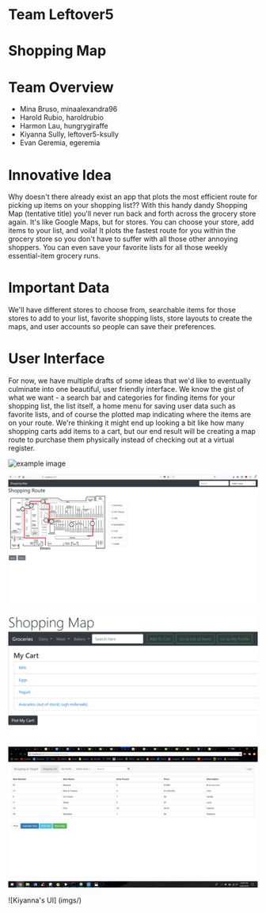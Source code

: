 # Team Leftover5

# Shopping Map

# Team Overview

* Mina Bruso, minaalexandra96
* Harold Rubio, haroldrubio
* Harmon Lau, hungrygiraffe
* Kiyanna Sully, leftover5-ksully
* Evan Geremia, egeremia

# Innovative Idea

Why doesn't there already exist an app that plots the most efficient route for picking up items on your shopping list?? With this handy dandy Shopping Map (tentative title) you'll never run back and forth across the grocery store again. It's like Google Maps, but for stores. You can choose your store, add items to your list, and voila! It plots the fastest route for you within the grocery store so you don't have to suffer with all those other annoying shoppers. You can even save your favorite lists for all those weekly essential-item grocery runs. 

# Important Data

We'll have different stores to choose from, searchable items for those stores to add to your list, favorite shopping lists, store layouts to create the maps, and user accounts so people can save their preferences.

# User Interface

For now, we have multiple drafts of some ideas that we'd like to eventually culminate into one beautiful, user friendly interface. We know the gist of what we want - a search bar and categories for finding items for your shopping list, the list itself, a home menu for saving user data such as favorite lists, and of course the plotted map indicating where the items are on your route. We're thinking it might end up looking a bit like how many shopping carts add items to a cart, but our end result will be creating a map route to purchase them physically instead of checking out at a virtual register. 

![example image](imgs/chick.jpg)

![Mina's UI](imgs/map_UI.jpg)

![Harold's UI](imgs/navbar+cart_UI.jpg)

![Evan's UI](imgs/ShoppingCart_UI2.jpg)

![Kiyanna's UI] (imgs/)
